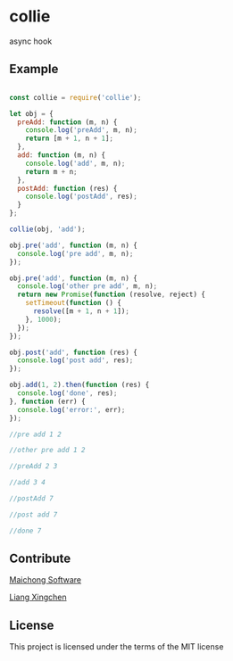 # collie

async hook

## Example

```javascript

const collie = require('collie');

let obj = {
  preAdd: function (m, n) {
    console.log('preAdd', m, n);
    return [m + 1, n + 1];
  },
  add: function (m, n) {
    console.log('add', m, n);
    return m + n;
  },
  postAdd: function (res) {
    console.log('postAdd', res);
  }
};

collie(obj, 'add');

obj.pre('add', function (m, n) {
  console.log('pre add', m, n);
});

obj.pre('add', function (m, n) {
  console.log('other pre add', m, n);
  return new Promise(function (resolve, reject) {
    setTimeout(function () {
      resolve([m + 1, n + 1]);
    }, 1000);
  });
});

obj.post('add', function (res) {
  console.log('post add', res);
});

obj.add(1, 2).then(function (res) {
  console.log('done', res);
}, function (err) {
  console.log('error:', err);
});

//pre add 1 2

//other pre add 1 2

//preAdd 2 3

//add 3 4

//postAdd 7

//post add 7

//done 7

```

## Contribute
[Maichong Software](http://maichong.io)

[Liang Xingchen](https://github.com/liangxingchen)

## License

This project is licensed under the terms of the MIT license
